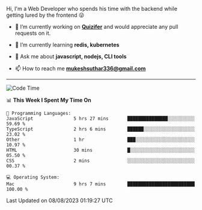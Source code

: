 Hi, I'm a Web Developer who spends his time with the backend while getting lured by the frontend 😜

- 🔭 I’m currently working on **[Quizifer](https://github.com/SutharMukesh/Quizifer/)** and would appreciate any pull requests on it.

- 🌱 I’m currently learning **redis, kubernetes**

- 💬 Ask me about **javascript, nodejs, CLI tools**

- 📫 How to reach me **mukeshsuthar336@gmail.com**

---
<!--START_SECTION:waka-->
![Code Time](http://img.shields.io/badge/Code%20Time-2%2C402%20hrs%2048%20mins-blue)

📊 **This Week I Spent My Time On** 

```text
💬 Programming Languages: 
JavaScript               5 hrs 27 mins       ███████████████░░░░░░░░░░   59.69 % 
TypeScript               2 hrs 6 mins        ██████░░░░░░░░░░░░░░░░░░░   23.02 % 
Other                    1 hr                ███░░░░░░░░░░░░░░░░░░░░░░   10.97 % 
HTML                     30 mins             █░░░░░░░░░░░░░░░░░░░░░░░░   05.50 % 
CSS                      2 mins              ░░░░░░░░░░░░░░░░░░░░░░░░░   00.37 % 

💻 Operating System: 
Mac                      9 hrs 7 mins        █████████████████████████   100.00 % 
```


 Last Updated on 08/08/2023 01:19:27 UTC
<!--END_SECTION:waka-->
